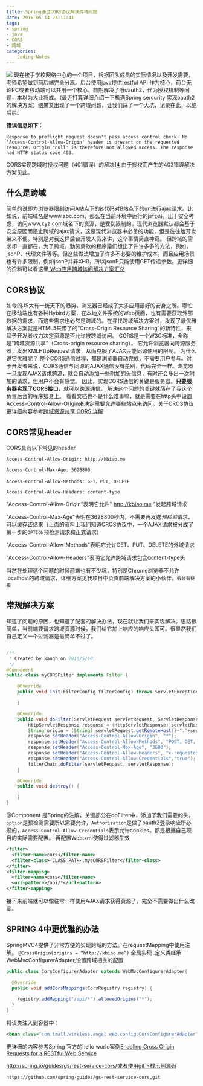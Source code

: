```yaml
---
title: Spring通过CORS协议解决跨域问题
date: 2016-05-14 23:17:41
tags:
- spring
- java
- CORS
- 跨域
categories:
    Coding-Notes
---
```

![](http://image.kbiao.me/16-5-15/23272345.jpg)
现在接手学校网络中心的一个项目，根据团队成员的实际情况以及开发需要，老师希望做到前后端完全分离。后台使用java提供restful API 作为核心，前台无论PC或者移动端可以共用一个核心。前期解决了哦oauth2，作为授权机制等问题，本以为大业将成。（最近打算详细介绍一下机遇Spring sercurity 实现oauth2的解决方案）结果又出现了一个跨域问题，让我们踩了一个大坑，记录在此，以绝后患。
<!-- more -->
**错误信息如下：**
```
Response to preflight request doesn't pass access control check: No 'Access-Control-Allow-Origin' header is present on the requested resource. Origin 'null' is therefore not allowed access. The response had HTTP status code 403.
```

CORS实现跨域时授权问题（401错误）的解决][4]   由于授权而产生的403错误解决方案见此。
## 什么是跨域
简单的说即为浏览器限制访问A站点下的js代码对B站点下的url进行ajax请求。比如说，前端域名是www.abc.com，那么在当前环境中运行的js代码，出于安全考虑，访问www.xyz.com域名下的资源，是受到限制的。现代浏览器默认都会基于安全原因而阻止跨域的ajax请求，这是现代浏览器中必备的功能，但是往往给开发带来不便。特别是对我这样后台开发人员来讲，这个事情简直神奇。
但跨域的需求却一直都在，为了跨域，勤劳勇敢的程序猿们想出了许许多多的方法，例如，jsonP、代理文件等等。但这些做法增加了许多不必要的维护成本，而且应用场景也有许多限制，例如jsonP并非XHR，所以jsonP只能使用GET传递参数。更详细的资料可以看这里[ Web应用跨域访问解决方案汇总][1]


## CORS协议
如今的JS大有一统天下的趋势，浏览器已经成了大多应用最好的安身之所。哪怕在移动端也有各种Hybird方案，在本地文件系统的Web页面，也有需要获取外部数据的需求，而这些需求也必然是跨域的。在寻找跨域解决方案时，发现了最优雅解决方案就是HTML5来带了的“Cross-Origin Resource Sharing”的新特性，来赋予开发者权力决定资源是否允许被跨域访问。
CORS是一个W3C标准，全称是"跨域资源共享"（Cross-origin resource sharing）。
它允许浏览器向跨源服务器，发出XMLHttpRequest请求，从而克服了AJAX只能同源使用的限制。
为什么说它优雅呢？
整个CORS通信过程，都是浏览器自动完成，不需要用户参与。对于开发者来说，CORS通信与同源的AJAX通信没有差别，代码完全一样。浏览器一旦发现AJAX请求跨源，就会自动添加一些附加的头信息，有时还会多出一次附加的请求，但用户不会有感觉。
因此，实现CORS通信的关键是服务器。**只要服务器实现了CORS接口**，就可以跨源通信。
解决这个问题的关键就落在了我这个负责后台的程序猿身上。
看看文档也不是什么难事嘛，就是需要在http头中设置Access-Control-Allow-Origin来决定需要允许哪些站点来访问。关于CROS协议更详细内容参考[跨域资源共享 CORS 详解][2]

## CORS常见header
CORS具有以下常见的header
```
Access-Control-Allow-Origin: http://kbiao.me  

Access-Control-Max-Age: 3628800

Access-Control-Allow-Methods: GET，PUT, DELETE

Access-Control-Allow-Headers: content-type
```

"Access-Control-Allow-Origin"表明它允许" http://kbiao.me  "发起跨域请求

"Access-Control-Max-Age"表明在3628800秒内，不需要再发送*预检验*请求，可以缓存该结果（上面的资料上我们知道CROS协议中，一个AJAX请求被分成了第一步的`OPTION`预检测请求和正式请求）

"Access-Control-Allow-Methods"表明它允许GET、PUT、DELETE的外域请求

"Access-Control-Allow-Headers"表明它允许跨域请求包含content-type头

当然在处理这个问题的时候前端也有不少坑，特别是Chrome浏览器不允许localhost的跨域请求，详细方案见我项目中负责前端解决方案的小伙伴。`假装有链接`

## 常规解决方案

知道了问题的原因，也知道了配套的解决办法，现在就让我们来实现解决。思路很简单，当前端要请求跨域资源时候，我们给它加上响应的响应头即可。很显然我们自己定义一个过滤器是最简单不过了。
```java

/**
 * Created by kangb on 2016/5/10.
 */
@Component
public class myCORSFilter implements Filter {

    @Override
    public void init(FilterConfig filterConfig) throws ServletException {

    }

    @Override
    public void doFilter(ServletRequest servletRequest, ServletResponse servletResponse, FilterChain filterChain) throws IOException, ServletException {
        HttpServletResponse response = (HttpServletResponse) servletResponse;
        String origin = (String) servletRequest.getRemoteHost()+":"+servletRequest.getRemotePort();
        response.setHeader("Access-Control-Allow-Origin", "*");
        response.setHeader("Access-Control-Allow-Methods", "POST, GET, OPTIONS, DELETE");
        response.setHeader("Access-Control-Max-Age", "3600");
        response.setHeader("Access-Control-Allow-Headers", "x-requested-with,Authorization");
        response.setHeader("Access-Control-Allow-Credentials","true");
        filterChain.doFilter(servletRequest, servletResponse);
    }

    @Override
    public void destroy() {

    }
}
```
@Component 是Spring的注解，关键部分在doFilter中，添加了我们需要的头，`option`是预检测需要所以需要允许，`Authorization`是做了oauth2登录响应所必须的，`Access-Control-Allow-Credentials`表示允许cookies。都是根据自己项目的实际需要配置。
再配置Web.xml使得过滤器生效
```xml
<filter>
  <filter-name>cors</filter-name>
  <filter-class>·CLASS_PATH·.myeCORSFilter</filter-class>
</filter>
<filter-mapping>
  <filter-name>cors</filter-name>
  <url-pattern>/api/*</url-pattern>
</filter-mapping>
```
接下来前端就可以像往常一样使用AJAX请求获得资源了，完全不需要做出什么改变。

## SPRING 4中更优雅的办法
SpringMVC4提供了非常方便的实现跨域的方法。在requestMapping中使用注解。
`@CrossOrigin(origins = “http://kbiao.me”)`
全局实现 .定义类继承WebMvcConfigurerAdapter,设置跨域相关的配置
```java
public class CorsConfigurerAdapter extends WebMvcConfigurerAdapter{

  @Override
  public void addCorsMappings(CorsRegistry registry) {
    
    registry.addMapping("/api/*").allowedOrigins("*");
  }
}
```
将该类注入到容器中：
```xml
<bean class="com.tmall.wireless.angel.web.config.CorsConfigurerAdapter"></bean>
```
更详细的内容参考Spring 官方的hello world案例[Enabling Cross Origin Requests for a RESTful Web Service][3]     

http://spring.io/guides/gs/rest-service-cors/或者使用git下载示例源码
```bash
https://github.com/spring-guides/gs-rest-service-cors.git
```



  [1]: http://blog.csdn.net/fangaoxin/article/details/6929415
  [2]: http://www.ruanyifeng.com/blog/2016/04/cors.html
  [3]: http://spring.io/guides/gs/rest-service-cors/
  [4]: http://blog.kbiao.me/2016/05/21/CORS%E5%AE%9E%E7%8E%B0%E8%B7%A8%E5%9F%9F%E6%97%B6%E6%8E%88%E6%9D%83%E9%97%AE%E9%A2%98%EF%BC%88401%E9%94%99%E8%AF%AF%EF%BC%89%E7%9A%84%E8%A7%A3%E5%86%B3/